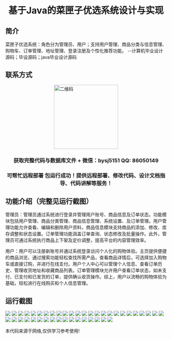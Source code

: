 <p><h1 align="center">基于Java的菜匣子优选系统设计与实现</h1></p>

## 简介
菜匣子优选系统：角色分为管理员、用户；支持用户管理、商品分类与信息管理、购物车、订单管理、地址管理、登录注册及个性化推荐功能。    --计算机毕业设计源码；毕设源码；java毕业设计源码


## 联系方式
<img src="https://bs-1329754181.cos.ap-shanghai.myqcloud.com/wx.jpg" alt="二维码" style="display: block; margin: 0 auto;" width="200px">
<p><h3 align="center">获取完整代码与数据库文件 + 微信：bysj5151 QQ: 86050149</h3></p>
<p><h3 align="center">可帮忙远程部署 包运行成功！提供远程部署、修改代码、设计文档指导、代码讲解等服务！</h3></p>

## 功能介绍（完整见运行截图）
管理员：管理员通过系统进行登录并管理用户账号、商品信息及订单状态。功能模块包括用户管理、商品分类管理、商品信息管理、系统设置、及订单管理。用户管理功能允许查看、编辑和删除用户资料，商品信息模块支持商品的添加、修改、库存调整和状态设置。订单管理功能涵盖订单查询、状态修改及批量操作。此外，管理员可通过系统执行商品上下架及定价调整，提高平台的内容管理效率。

用户：用户可以注册新账号并通过系统登录访问个人化的购物体验。主页提供便捷的商品浏览、通过搜索功能轻松查找所需产品，查看商品详情后，可选择加入购物车或直接订购，并进行在线支付。用户个人中心可以管理个人信息、查看订单历史、管理收货地址和收藏商品列表。订单管理模块允许用户查看订单状态，如未支付、已支付和已发货的订单，提供确认收货操作。综上，用户以流畅的购物体验为基础，轻松进行在线购买和个人信息管理。


## 运行截图
![](https://bs-1329754181.cos.ap-shanghai.myqcloud.com/ssm/CaiXiangZiYouXuanSystem/img/001.jpg)
![](https://bs-1329754181.cos.ap-shanghai.myqcloud.com/ssm/CaiXiangZiYouXuanSystem/img/002.jpg)
![](https://bs-1329754181.cos.ap-shanghai.myqcloud.com/ssm/CaiXiangZiYouXuanSystem/img/003.jpg)
![](https://bs-1329754181.cos.ap-shanghai.myqcloud.com/ssm/CaiXiangZiYouXuanSystem/img/004.jpg)
![](https://bs-1329754181.cos.ap-shanghai.myqcloud.com/ssm/CaiXiangZiYouXuanSystem/img/005.jpg)
![](https://bs-1329754181.cos.ap-shanghai.myqcloud.com/ssm/CaiXiangZiYouXuanSystem/img/006.jpg)
![](https://bs-1329754181.cos.ap-shanghai.myqcloud.com/ssm/CaiXiangZiYouXuanSystem/img/007.jpg)
![](https://bs-1329754181.cos.ap-shanghai.myqcloud.com/ssm/CaiXiangZiYouXuanSystem/img/008.jpg)
![](https://bs-1329754181.cos.ap-shanghai.myqcloud.com/ssm/CaiXiangZiYouXuanSystem/img/009.jpg)
![](https://bs-1329754181.cos.ap-shanghai.myqcloud.com/ssm/CaiXiangZiYouXuanSystem/img/010.jpg)
![](https://bs-1329754181.cos.ap-shanghai.myqcloud.com/ssm/CaiXiangZiYouXuanSystem/img/011.jpg)
![](https://bs-1329754181.cos.ap-shanghai.myqcloud.com/ssm/CaiXiangZiYouXuanSystem/img/012.jpg)
![](https://bs-1329754181.cos.ap-shanghai.myqcloud.com/ssm/CaiXiangZiYouXuanSystem/img/013.jpg)
![](https://bs-1329754181.cos.ap-shanghai.myqcloud.com/ssm/CaiXiangZiYouXuanSystem/img/014.jpg)
![](https://bs-1329754181.cos.ap-shanghai.myqcloud.com/ssm/CaiXiangZiYouXuanSystem/img/015.jpg)
![](https://bs-1329754181.cos.ap-shanghai.myqcloud.com/ssm/CaiXiangZiYouXuanSystem/img/016.jpg)
![](https://bs-1329754181.cos.ap-shanghai.myqcloud.com/ssm/CaiXiangZiYouXuanSystem/img/017.jpg)
![](https://bs-1329754181.cos.ap-shanghai.myqcloud.com/ssm/CaiXiangZiYouXuanSystem/img/018.jpg)
![](https://bs-1329754181.cos.ap-shanghai.myqcloud.com/ssm/CaiXiangZiYouXuanSystem/img/019.jpg)
![](https://bs-1329754181.cos.ap-shanghai.myqcloud.com/ssm/CaiXiangZiYouXuanSystem/img/020.jpg)
![](https://bs-1329754181.cos.ap-shanghai.myqcloud.com/ssm/CaiXiangZiYouXuanSystem/img/021.jpg)
![](https://bs-1329754181.cos.ap-shanghai.myqcloud.com/ssm/CaiXiangZiYouXuanSystem/img/022.jpg)
![](https://bs-1329754181.cos.ap-shanghai.myqcloud.com/ssm/CaiXiangZiYouXuanSystem/img/023.jpg)
![](https://bs-1329754181.cos.ap-shanghai.myqcloud.com/ssm/CaiXiangZiYouXuanSystem/img/024.jpg)
![](https://bs-1329754181.cos.ap-shanghai.myqcloud.com/ssm/CaiXiangZiYouXuanSystem/img/025.jpg)
![](https://bs-1329754181.cos.ap-shanghai.myqcloud.com/ssm/CaiXiangZiYouXuanSystem/img/026.jpg)
![](https://bs-1329754181.cos.ap-shanghai.myqcloud.com/ssm/CaiXiangZiYouXuanSystem/img/027.jpg)
![](https://bs-1329754181.cos.ap-shanghai.myqcloud.com/ssm/CaiXiangZiYouXuanSystem/img/028.jpg)
![](https://bs-1329754181.cos.ap-shanghai.myqcloud.com/ssm/CaiXiangZiYouXuanSystem/img/029.jpg)
![](https://bs-1329754181.cos.ap-shanghai.myqcloud.com/ssm/CaiXiangZiYouXuanSystem/img/030.jpg)
![](https://bs-1329754181.cos.ap-shanghai.myqcloud.com/ssm/CaiXiangZiYouXuanSystem/img/031.jpg)
![](https://bs-1329754181.cos.ap-shanghai.myqcloud.com/ssm/CaiXiangZiYouXuanSystem/img/032.jpg)
![](https://bs-1329754181.cos.ap-shanghai.myqcloud.com/ssm/CaiXiangZiYouXuanSystem/img/033.jpg)
![](https://bs-1329754181.cos.ap-shanghai.myqcloud.com/ssm/CaiXiangZiYouXuanSystem/img/034.jpg)
![](https://bs-1329754181.cos.ap-shanghai.myqcloud.com/ssm/CaiXiangZiYouXuanSystem/img/035.jpg)
![](https://bs-1329754181.cos.ap-shanghai.myqcloud.com/ssm/CaiXiangZiYouXuanSystem/img/036.jpg)
![](https://bs-1329754181.cos.ap-shanghai.myqcloud.com/ssm/CaiXiangZiYouXuanSystem/img/037.jpg)
![](https://bs-1329754181.cos.ap-shanghai.myqcloud.com/ssm/CaiXiangZiYouXuanSystem/img/038.jpg)
![](https://bs-1329754181.cos.ap-shanghai.myqcloud.com/ssm/CaiXiangZiYouXuanSystem/img/039.jpg)
![](https://bs-1329754181.cos.ap-shanghai.myqcloud.com/ssm/CaiXiangZiYouXuanSystem/img/040.jpg)
![](https://bs-1329754181.cos.ap-shanghai.myqcloud.com/ssm/CaiXiangZiYouXuanSystem/img/041.jpg)
![](https://bs-1329754181.cos.ap-shanghai.myqcloud.com/ssm/CaiXiangZiYouXuanSystem/img/042.jpg)

<p>本代码来源于网络,仅供学习参考使用!</p>
